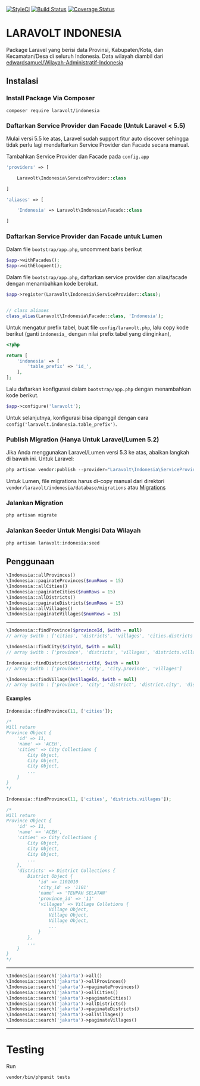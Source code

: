 [![StyleCI](https://github.styleci.io/repos/63410706/shield?branch=master)](https://github.styleci.io/repos/63410706)
[![Build Status](https://travis-ci.org/laravolt/indonesia.svg?branch=master)](https://travis-ci.org/laravolt/indonesia)
[![Coverage Status](https://coveralls.io/repos/github/laravolt/indonesia/badge.svg?branch=master)](https://coveralls.io/github/laravolt/indonesia?branch=master)
# LARAVOLT INDONESIA

Package Laravel yang berisi data Provinsi, Kabupaten/Kota, dan Kecamatan/Desa di seluruh Indonesia.
Data wilayah diambil dari [edwardsamuel/Wilayah-Administratif-Indonesia](https://github.com/edwardsamuel/Wilayah-Administratif-Indonesia)

## Instalasi

### Install Package Via Composer
`composer require laravolt/indonesia`

### Daftarkan Service Provider dan Facade (Untuk Laravel < 5.5)

Mulai versi 5.5 ke atas, Laravel sudah support fitur auto discover sehingga tidak perlu lagi mendaftarkan Service Provider dan Facade secara manual.

Tambahkan Service Provider dan Facade pada `config.app`

```php
'providers' => [

    Laravolt\Indonesia\ServiceProvider::class

]
```

```php
'aliases' => [

    'Indonesia' => Laravolt\Indonesia\Facade::class

]
```

### Daftarkan Service Provider dan Facade untuk Lumen
Dalam file `bootstrap/app.php`, uncomment baris berikut
```php
$app->withFacades();
$app->withEloquent();
```

Dalam file `bootstrap/app.php`, daftarkan service provider dan alias/facade dengan menambahkan kode berokut.
```php
$app->register(Laravolt\Indonesia\ServiceProvider::class);


// class aliases
class_alias(Laravolt\Indonesia\Facade::class, 'Indonesia');
```

Untuk mengatur prefix tabel, buat file `config/laravolt.php`, lalu copy kode berikut (ganti `indonesia_` dengan nilai prefix tabel yang diinginkan),
```php
<?php

return [
    'indonesia' => [
        'table_prefix' => 'id_',
    ],
];
```
Lalu daftarkan konfigurasi dalam `bootstrap/app.php` dengan menambahkan kode berikut.
```php
$app->configure('laravolt');
```

Untuk selanjutnya, konfigurasi bisa dipanggil dengan cara `config('laravolt.indonesia.table_prefix')`.

### Publish Migration (Hanya Untuk Laravel/Lumen 5.2)

Jika Anda menggunakan Laravel/Lumen versi 5.3 ke atas, abaikan langkah di bawah ini.
Untuk Laravel:
```php
php artisan vendor:publish --provider="Laravolt\Indonesia\ServiceProvider"
```
Untuk Lumen, file migrations harus di-copy manual dari direktori `vendor/laravolt/indonesia/database/migrations` atau [Migrations](database/migrations/)

### Jalankan Migration
```php
php artisan migrate
```

### Jalankan Seeder Untuk Mengisi Data Wilayah
```php
php artisan laravolt:indonesia:seed
```

## Penggunaan

```php
\Indonesia::allProvinces()
\Indonesia::paginateProvinces($numRows = 15)
\Indonesia::allCities()
\Indonesia::paginateCities($numRows = 15)
\Indonesia::allDistricts()
\Indonesia::paginateDistricts($numRows = 15)
\Indonesia::allVillages()
\Indonesia::paginateVillages($numRows = 15)
```

---

```php
\Indonesia::findProvince($provinceId, $with = null)
// array $with : ['cities', 'districts', 'villages', 'cities.districts', 'cities.districts.villages', 'districts.villages']

\Indonesia::findCity($cityId, $with = null)
// array $with : ['province', 'districts', 'villages', 'districts.villages']

Indonesia::findDistrict($districtId, $with = null)
// array $with : ['province', 'city', 'city.province', 'villages']

\Indonesia::findVillage($villageId, $with = null)
// array $with : ['province', 'city', 'district', 'district.city', 'district.city.province']
```

#### Examples

```php
Indonesia::findProvince(11, ['cities']);

/*
Will return
Province Object {
    'id' => 11,
    'name' => 'ACEH',
    'cities' => City Collections {
        City Object,
        City Object,
        City Object,
        ...
    }
}
*/

Indonesia::findProvince(11, ['cities', 'districts.villages']);

/*
Will return
Province Object {
    'id' => 11,
    'name' => 'ACEH',
    'cities' => City Collections {
        City Object,
        City Object,
        City Object,
        ...
    },
    'districts' => District Collections {
        District Object {
            'id' => 1101010
            'city_id' => '1101'
            'name' => 'TEUPAH SELATAN'
            'province_id' => '11'
            'villages' => Village Colletions {
                Village Object,
                Village Object,
                Village Object,
                ...
            }
        },
        ...
    }
}
*/
```

---

```php
\Indonesia::search('jakarta')->all()
\Indonesia::search('jakarta')->allProvinces()
\Indonesia::search('jakarta')->paginateProvinces()
\Indonesia::search('jakarta')->allCities()
\Indonesia::search('jakarta')->paginateCities()
\Indonesia::search('jakarta')->allDistricts()
\Indonesia::search('jakarta')->paginateDistricts()
\Indonesia::search('jakarta')->allVillages()
\Indonesia::search('jakarta')->paginateVillages()
```

---

# Testing

Run

```
vendor/bin/phpunit tests
```

